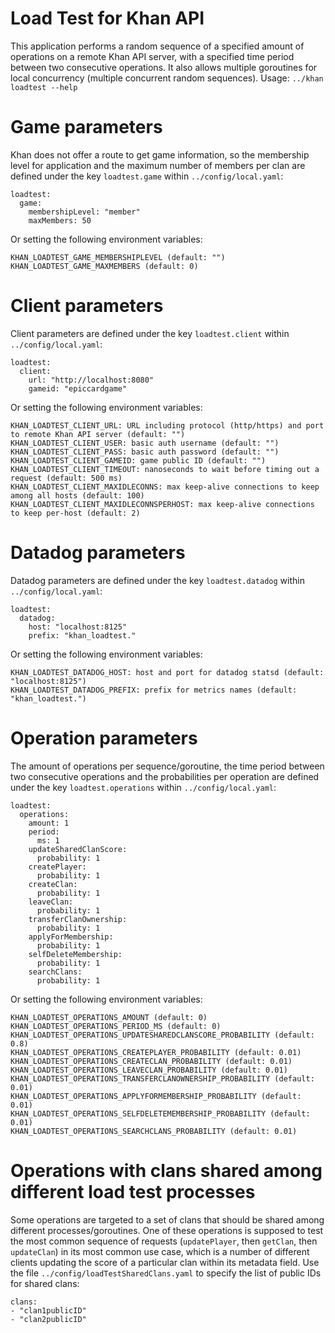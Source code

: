 Load Test for Khan API
======================

This application performs a random sequence of a specified amount of operations on a remote Khan API server, with a specified time period between two consecutive operations. It also allows multiple goroutines for local concurrency (multiple concurrent random sequences). Usage: `../khan loadtest --help`

# Game parameters
Khan does not offer a route to get game information, so the membership level for application and the maximum number of members per clan are defined under the key `loadtest.game` within `../config/local.yaml`:
```
loadtest:
  game:
    membershipLevel: "member"
    maxMembers: 50
```
Or setting the following environment variables:
```
KHAN_LOADTEST_GAME_MEMBERSHIPLEVEL (default: "")
KHAN_LOADTEST_GAME_MAXMEMBERS (default: 0)
```

# Client parameters 
Client parameters are defined under the key `loadtest.client` within `../config/local.yaml`:
```
loadtest:
  client:
    url: "http://localhost:8080"
    gameid: "epiccardgame"
```
Or setting the following environment variables:
```
KHAN_LOADTEST_CLIENT_URL: URL including protocol (http/https) and port to remote Khan API server (default: "")
KHAN_LOADTEST_CLIENT_USER: basic auth username (default: "")
KHAN_LOADTEST_CLIENT_PASS: basic auth password (default: "")
KHAN_LOADTEST_CLIENT_GAMEID: game public ID (default: "")
KHAN_LOADTEST_CLIENT_TIMEOUT: nanoseconds to wait before timing out a request (default: 500 ms)
KHAN_LOADTEST_CLIENT_MAXIDLECONNS: max keep-alive connections to keep among all hosts (default: 100)
KHAN_LOADTEST_CLIENT_MAXIDLECONNSPERHOST: max keep-alive connections to keep per-host (default: 2)
```

# Datadog parameters
Datadog parameters are defined under the key `loadtest.datadog` within `../config/local.yaml`:
```
loadtest:
  datadog:
    host: "localhost:8125"
    prefix: "khan_loadtest."
```
Or setting the following environment variables:
```
KHAN_LOADTEST_DATADOG_HOST: host and port for datadog statsd (default: "localhost:8125")
KHAN_LOADTEST_DATADOG_PREFIX: prefix for metrics names (default: "khan_loadtest.")
```

# Operation parameters
The amount of operations per sequence/goroutine, the time period between two consecutive operations and the probabilities per operation are defined under the key `loadtest.operations` within `../config/local.yaml`:
```
loadtest:
  operations:
    amount: 1
    period:
      ms: 1
    updateSharedClanScore:
      probability: 1
    createPlayer:
      probability: 1
    createClan:
      probability: 1
    leaveClan:
      probability: 1
    transferClanOwnership:
      probability: 1
    applyForMembership:
      probability: 1
    selfDeleteMembership:
      probability: 1
    searchClans:
      probability: 1
```
Or setting the following environment variables:
```
KHAN_LOADTEST_OPERATIONS_AMOUNT (default: 0)
KHAN_LOADTEST_OPERATIONS_PERIOD_MS (default: 0)
KHAN_LOADTEST_OPERATIONS_UPDATESHAREDCLANSCORE_PROBABILITY (default: 0.8)
KHAN_LOADTEST_OPERATIONS_CREATEPLAYER_PROBABILITY (default: 0.01)
KHAN_LOADTEST_OPERATIONS_CREATECLAN_PROBABILITY (default: 0.01)
KHAN_LOADTEST_OPERATIONS_LEAVECLAN_PROBABILITY (default: 0.01)
KHAN_LOADTEST_OPERATIONS_TRANSFERCLANOWNERSHIP_PROBABILITY (default: 0.01)
KHAN_LOADTEST_OPERATIONS_APPLYFORMEMBERSHIP_PROBABILITY (default: 0.01)
KHAN_LOADTEST_OPERATIONS_SELFDELETEMEMBERSHIP_PROBABILITY (default: 0.01)
KHAN_LOADTEST_OPERATIONS_SEARCHCLANS_PROBABILITY (default: 0.01)
```

# Operations with clans shared among different load test processes
Some operations are targeted to a set of clans that should be shared among different processes/goroutines. One of these operations is supposed to test the most common sequence of requests (`updatePlayer`, then `getClan`, then `updateClan`) in its most common use case, which is a number of different clients updating the score of a particular clan within its metadata field. Use the file `../config/loadTestSharedClans.yaml` to specify the list of public IDs for shared clans:

```
clans:
- "clan1publicID"
- "clan2publicID"
```
